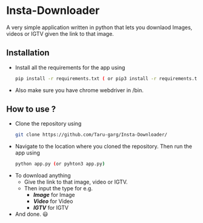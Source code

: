 # Insta-Downloader
A very simple application written in python that lets you downlaod Images, videos or IGTV given the link to that image.


## Installation
- Install all the requirements for the app using 
  ```sh
  pip install -r requirements.txt ( or pip3 install -r requirements.txt)
  ```
- Also make sure you have chrome webdriver in /bin.

## How to use ?
- Clone the repository using
  ```sh
  git clone https://github.com/Taru-garg/Insta-Downloader/
  ```
 - Navigate to the location where you cloned the repository. Then run the app using
   ```sh
   python app.py (or pyhton3 app.py)
   ```
  - To download anything
    - Give the link to that image, video or IGTV.
    - Then input the type for e.g.
      - **_Image_** for Image
      - **_Video_** for Video
      - **_IGTV_** for IGTV
  - And done. :smiley:    
